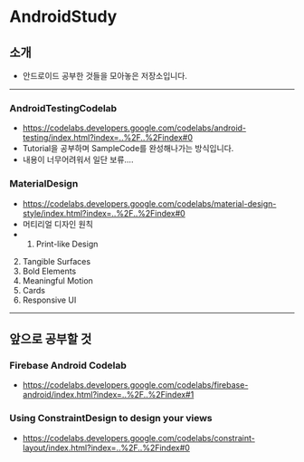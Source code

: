 # AndroidStudy

## 소개   
* 안드로이드 공부한 것들을 모아놓은 저장소입니다.

* * * 

### AndroidTestingCodelab
* https://codelabs.developers.google.com/codelabs/android-testing/index.html?index=..%2F..%2Findex#0 
* Tutorial을 공부하며 SampleCode를 완성해나가는 방식입니다. 
* 내용이 너무어려워서 일단 보류.... 

### MaterialDesign
* https://codelabs.developers.google.com/codelabs/material-design-style/index.html?index=..%2F..%2Findex#0
* 머티리얼 디자인 원칙
 * 1) Print-like Design
2) Tangible Surfaces
3) Bold Elements
4) Meaningful Motion
5) Cards
6) Responsive UI


* * * 
## 앞으로 공부할 것 

### Firebase Android Codelab
* https://codelabs.developers.google.com/codelabs/firebase-android/index.html?index=..%2F..%2Findex#1

### Using ConstraintDesign to design your views
* https://codelabs.developers.google.com/codelabs/constraint-layout/index.html?index=..%2F..%2Findex#0
